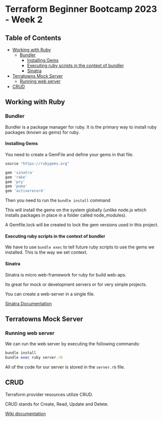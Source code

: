 # Terraform Beginner Bootcamp 2023 - Week 2

## Table of Contents
- [Working with Ruby](#working-with-ruby)
  * [Bundler](#bundler)
    + [Installing Gems](#installing-gems)
    + [Executing ruby scripts in the context of bundler](#executing-ruby-scripts-in-the-context-of-bundler)
    + [Sinatra](#sinatra)
- [Terratowns Mock Server](#terratowns-mock-server)
  * [Running web server](#running-web-server)
- [CRUD](#crud)

## Working with Ruby

### Bundler

Bundler is a package manager for ruby. It is the primary way to install ruby packages (known as gems) for ruby. 


#### Installing Gems

You need to create a GemFile and define your gems in that file.

```rb
source "https://rubygems.org"

gem 'sinatra'
gem 'rake'
gem 'pry'
gem 'puma'
gem 'activerecord'
```

Then you need to run the `bundle install` command

This will install the gems on the system globally (unlike node.js which installs packages in place in a folder called node_modules). 

A Gemfile.lock will be created to lock the gem versions used in this project.

#### Executing ruby scripts in the context of bundler

We have to use `bundle exec` to tell future ruby scripts to use the gems we installed. This is the way we set context. 

#### Sinatra

Sinatra is micro web-framework for ruby for build web-aps.

Its great for mock or development servers or for very simple projects. 

You can create a web-server in a single file. 

[Sinatra Documentation](https://sinatrarb.com/)

## Terratowns Mock Server

### Running web server

We can run the web server by executing the following commands:

```rb
bundle install
bundle exec ruby server.rb
```

All of the code for our server is stored in the `server.rb` file.

## CRUD

Terraform provider resources utilize CRUD.

CRUD stands for Create, Read, Update and Delete.

[Wiki documentation](https://en.wikipedia.org/wiki/Create,_read,_update_and_delete)
